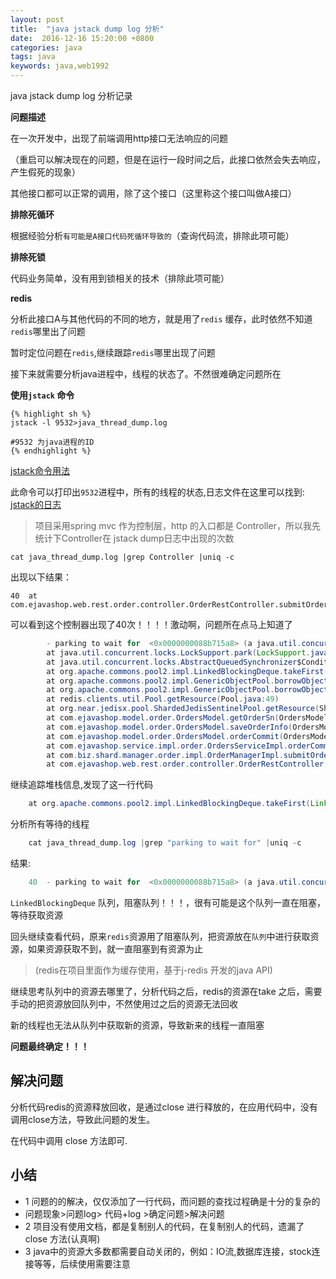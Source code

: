 ```yaml
---
layout: post
title:  "java jstack dump log 分析"
date:  2016-12-16 15:20:00 +0800
categories: java
tags: java
keywords: java,web1992
---
```


java jstack dump log 分析记录


<!--more-->

**问题描述**


在一次开发中，出现了前端调用http接口无法响应的问题

（重启可以解决现在的问题，但是在运行一段时间之后，此接口依然会失去响应，产生假死的现象）

其他接口都可以正常的调用，除了这个接口（这里称这个接口叫做A接口）


**排除死循环**


根据经验分析`有可能是A接口代码死循环导致的`（查询代码流，排除此项可能）

**排除死锁**


代码业务简单，没有用到锁相关的技术（排除此项可能）

**redis**


分析此接口A与其他代码的不同的地方，就是用了`redis` 缓存，此时依然不知道`redis`哪里出了问题

暂时定位问题在`redis`,继续跟踪`redis`哪里出现了问题



接下来就需要分析java进程中，线程的状态了。不然很难确定问题所在

**使用`jstack` 命令**

	{% highlight sh %}
	jstack -l 9532>java_thread_dump.log

	#9532 为java进程的ID
	{% endhighlight %}

[jstack命令用法](http://www.cnblogs.com/nexiyi/p/java_thread_jstack.html)

此命令可以打印出`9532`进程中，所有的线程的状态,日志文件在这里可以找到: [jstack的日志](https://web1992.cn/blog/assets/java_thread_dump.log "日志")

>项目采用spring mvc 作为控制层，http 的入口都是 Controller，所以我先统计下Controller在 jstack dump日志中出现的次数


	cat java_thread_dump.log |grep Controller |uniq -c

出现以下结果：

	40 	at com.ejavashop.web.rest.order.controller.OrderRestController.submitOrder(OrderRestController.java:138)

可以看到这个控制器出现了40次！！！！激动啊，问题所在点马上知道了



```java
		- parking to wait for  <0x0000000088b715a8> (a java.util.concurrent.locks.AbstractQueuedSynchronizer$ConditionObject)
		at java.util.concurrent.locks.LockSupport.park(LockSupport.java:175)
		at java.util.concurrent.locks.AbstractQueuedSynchronizer$ConditionObject.await(AbstractQueuedSynchronizer.java:2039)
		at org.apache.commons.pool2.impl.LinkedBlockingDeque.takeFirst(LinkedBlockingDeque.java:524)
		at org.apache.commons.pool2.impl.GenericObjectPool.borrowObject(GenericObjectPool.java:438)
		at org.apache.commons.pool2.impl.GenericObjectPool.borrowObject(GenericObjectPool.java:361)
		at redis.clients.util.Pool.getResource(Pool.java:49)
		at org.near.jedisx.pool.ShardedJedisSentinelPool.getResource(ShardedJedisSentinelPool.java:131)
		at com.ejavashop.model.order.OrdersModel.getOrderSn(OrdersModel.java:2511)
		at com.ejavashop.model.order.OrdersModel.saveOrderInfo(OrdersModel.java:1438)
		at com.ejavashop.model.order.OrdersModel.orderCommit(OrdersModel.java:1092)
		at com.ejavashop.service.impl.order.OrdersServiceImpl.orderCommitRest(OrdersServiceImpl.java:330)
		at com.biz.shard.manager.order.impl.OrderManagerImpl.submitOrder(OrderManagerImpl.java:348)
		at com.ejavashop.web.rest.order.controller.OrderRestController.submitOrder(OrderRestController.java:138)
```


继续追踪堆栈信息,发现了这一行代码

```java
	at org.apache.commons.pool2.impl.LinkedBlockingDeque.takeFirst(LinkedBlockingDeque.java:524)
```

分析所有等待的线程
```java
	cat java_thread_dump.log |grep "parking to wait for" |uniq -c
```
结果:
```java
	40 	- parking to wait for  <0x0000000088b715a8> (a java.util.concurrent.locks.AbstractQueuedSynchronizer$ConditionObject)
```

`LinkedBlockingDeque`  队列，阻塞队列！！！，很有可能是这个队列一直在阻塞，等待获取资源

回头继续查看代码，原来`redis`资源用了阻塞队列，把资源放在`队列`中进行获取资源，如果资源获取不到，就一直阻塞到有资源为止

>(redis在项目里面作为缓存使用，基于j-redis 开发的java API)

继续思考队列中的资源去哪里了，分析代码之后，redis的资源在take 之后，需要手动的把资源放回队列中，不然使用过之后的资源无法回收

新的线程也无法从队列中获取新的资源，导致新来的线程一直阻塞

**问题最终确定！！！**

解决问题
-----

分析代码redis的资源释放回收，是通过close 进行释放的，在应用代码中，没有调用close方法，导致此问题的发生。

在代码中调用 close 方法即可.


小结
---

- 1 问题的的解决，仅仅添加了一行代码，而问题的查找过程确是十分的复杂的
- 问题现象>问题log> 代码+log >确定问题>解决问题
- 2 项目没有使用文档，都是复制别人的代码，在复制别人的代码，遗漏了close 方法(认真啊)
- 3 java中的资源大多数都需要自动关闭的，例如：IO流,数据库连接，stock连接等等，后续使用需要注意
 




